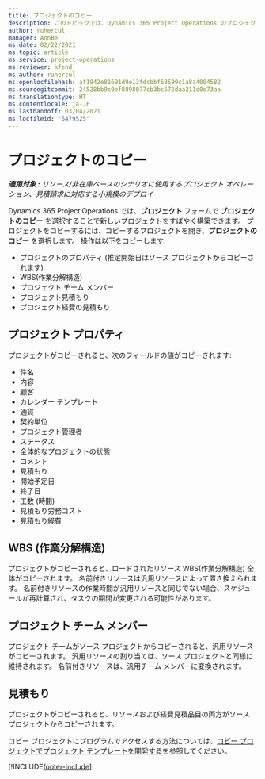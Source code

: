 ```yaml
---
title: プロジェクトのコピー
description: このトピックでは、Dynamics 365 Project Operations のプロジェクトのコピーについて説明します。
author: ruhercul
manager: AnnBe
ms.date: 02/22/2021
ms.topic: article
ms.service: project-operations
ms.reviewer: kfend
ms.author: ruhercul
ms.openlocfilehash: af1942e81691d9e13fdcbbf68599c1a8a4004582
ms.sourcegitcommit: 24528bb9c0ef8898077cb3bc672daa211c0e73aa
ms.translationtype: HT
ms.contentlocale: ja-JP
ms.lasthandoff: 03/04/2021
ms.locfileid: "5479525"
---
```

# <a name="copy-a-project"></a>プロジェクトのコピー

_**適用対象 :** リソース/非在庫ベースのシナリオに使用するプロジェクト オペレーション、見積請求に対応する小規模のデプロイ_

Dynamics 365 Project Operations では、**プロジェクト** フォームで **プロジェクトのコピー** を選択することで新しいプロジェクトをすばやく構築できます。 プロジェクトをコピーするには、コピーするプロジェクトを開き、**プロジェクトのコピー** を選択します。 操作は以下をコピーします:

- プロジェクトのプロパティ (推定開始日はソース プロジェクトからコピーされます)
- WBS(作業分解構造)
- プロジェクト チーム メンバー
- プロジェクト見積もり
- プロジェクト経費の見積もり

## <a name="project-properties"></a>プロジェクト プロパティ

プロジェクトがコピーされると、次のフィールドの値がコピーされます:

- 件名
- 内容
- 顧客
- カレンダー テンプレート
- 通貨
- 契約単位
- プロジェクト管理者
- ステータス
- 全体的なプロジェクトの状態
- コメント
- 見積もり
- 開始予定日
- 終了日
- 工数 (時間)
- 見積もり労務コスト
- 見積もり経費

## <a name="work-breakdown-structure"></a>WBS (作業分解構造)

プロジェクトがコピーされると、ロードされたリソース WBS(作業分解構造) 全体がコピーされます。 名前付きリソースは汎用リソースによって置き換えられます。 名前付きリソースの作業時間が汎用リソースと同じでない場合、スケジュールが再計算され、タスクの期間が変更される可能性があります。

## <a name="project-team-members"></a>プロジェクト チーム メンバー

プロジェクト チームがソース プロジェクトからコピーされると、汎用リソースがコピーされます。 汎用リソースの割り当ては、ソース プロジェクトと同様に維持されます。 名前付きリソースは、汎用チーム メンバーに変換されます。

## <a name="estimates"></a>見積もり

プロジェクトがコピーされると、リソースおよび経費見積品目の両方がソース プロジェクトからコピーされます。 

コピー プロジェクトにプログラムでアクセスする方法については、[コピー プロジェクトでプロジェクト テンプレートを開発する](dev-copy-project.md)を参照してください。


[!INCLUDE[footer-include](../includes/footer-banner.md)]
